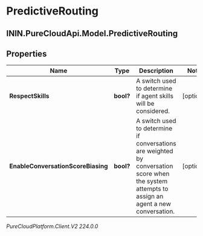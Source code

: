# PredictiveRouting

## ININ.PureCloudApi.Model.PredictiveRouting

## Properties

|Name | Type | Description | Notes|
|------------ | ------------- | ------------- | -------------|
| **RespectSkills** | **bool?** | A switch used to determine if agent skills will be considered. | [optional] |
| **EnableConversationScoreBiasing** | **bool?** | A switch used to determine if conversations are weighted by conversation score when the system attempts to assign an agent a new conversation. | [optional] |



_PureCloudPlatform.Client.V2 224.0.0_
